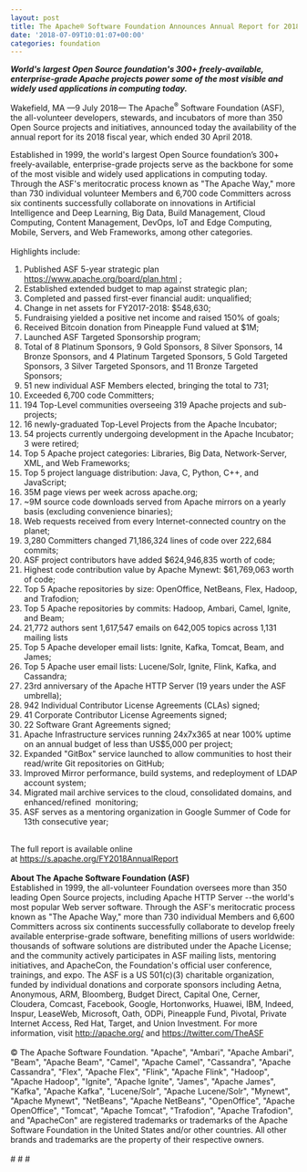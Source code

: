 ```yaml
---
layout: post
title: The Apache® Software Foundation Announces Annual Report for 2018 Fiscal Year
date: '2018-07-09T10:01:07+00:00'
categories: foundation
---
```

<p><strong><em>World's largest Open Source foundation's 300+ freely-available, enterprise-grade Apache projects power some of the most visible and widely used applications in computing today.</em></strong> </p> 
  <div> 
    <p>Wakefield, MA —9 July 2018—&nbsp;The Apache<sup>®</sup> Software Foundation (ASF), the all-volunteer developers, stewards, and incubators of more than 350 Open Source projects and initiatives, announced today the availability of the annual report for its 2018 fiscal year, which ended 30 April 2018.</p> 
  </div> 
  <div>Established in 1999, the world's largest Open Source foundation’s 300+ freely-available, enterprise-grade projects serve as the backbone for some of the most visible and widely used applications in computing today. Through the ASF's meritocratic process known as &quot;The Apache Way,&quot; more than 730 individual volunteer Members and 6,700 code Committers across six continents successfully collaborate on innovations in Artificial Intelligence and Deep Learning, Big Data, Build Management, Cloud Computing, Content Management, DevOps, IoT and Edge Computing, Mobile, Servers, and Web Frameworks, among other categories.&nbsp;</div> 
  <div><br /></div> 
  <div>Highlights include:</div> 
  <div> 
    <ol> 
      <li>Published ASF 5-year strategic plan <a href="https://www.apache.org/board/plan.html">https://www.apache.org/board/plan.html</a> ;</li> 
      <li>Established extended budget to map against strategic plan;</li> 
      <li>Completed and passed first-ever financial audit: unqualified;</li> 
      <li>Change in net assets for FY2017-2018: $548,630;</li> 
      <li>Fundraising yielded a positive net income and raised 150% of goals;</li> 
      <li>Received Bitcoin donation from Pineapple Fund valued at $1M;</li> 
      <li>Launched ASF Targeted Sponsorship program;</li> 
      <li>Total of 8 Platinum Sponsors, 9 Gold Sponsors, 8 Silver Sponsors, 14 Bronze Sponsors, and 4 Platinum Targeted Sponsors, 5 Gold Targeted Sponsors, 3 Silver Targeted Sponsors, and 11 Bronze Targeted Sponsors;</li> 
      <li>51 new individual ASF Members elected, bringing the total to 731;</li> 
      <li>Exceeded 6,700 code Committers;</li> 
      <li>194 Top-Level communities overseeing 319 Apache projects and sub-projects;</li> 
      <li>16 newly-graduated Top-Level Projects from the Apache Incubator;</li> 
      <li>54 projects currently undergoing development in the Apache Incubator; 3 were retired;</li> 
      <li>Top 5 Apache project categories: Libraries, Big Data, Network-Server, XML, and Web Frameworks;</li> 
      <li>Top 5 project language distribution: Java, C, Python, C++, and JavaScript;</li> 
      <li>35M page views per week across apache.org;</li> 
      <li>~9M source code downloads served from Apache mirrors on a yearly basis (excluding convenience binaries);</li> 
      <li>Web requests received from every Internet-connected country on the planet;</li> 
      <li>3,280 Committers changed 71,186,324 lines of code over 222,684 commits;</li> 
      <li>ASF project contributors have added $624,946,835 worth of code;</li> 
      <li>Highest code contribution value by Apache Mynewt: $61,769,063 worth of code;</li> 
      <li>Top 5 Apache repositories by size: OpenOffice, NetBeans, Flex, Hadoop, and Trafodion;</li> 
      <li>Top 5 Apache repositories by commits: Hadoop, Ambari, Camel, Ignite, and Beam;</li> 
      <li>21,772 authors sent 1,617,547 emails on 642,005 topics across 1,131 mailing lists</li> 
      <li>Top 5 Apache developer email lists: Ignite, Kafka, Tomcat, Beam, and James;</li> 
      <li>Top 5 Apache user email lists: Lucene/Solr, Ignite, Flink, Kafka, and Cassandra;</li> 
      <li>23rd anniversary of the Apache HTTP Server (19 years under the ASF umbrella);</li> 
      <li>942 Individual Contributor License Agreements (CLAs) signed;</li> 
      <li>41 Corporate Contributor License Agreements signed;</li> 
      <li>22 Software Grant Agreements signed;</li> 
      <li>Apache Infrastructure services running 24x7x365 at near 100% uptime on an annual budget of less than US$5,000 per project;</li> 
      <li>Expanded &quot;GitBox&quot; service launched to allow communities to host their read/write Git repositories on GitHub;</li> 
      <li>Improved Mirror performance, build systems, and redeployment of LDAP account system;</li> 
      <li>Migrated mail archive services to the cloud, consolidated domains, and enhanced/refined&nbsp; monitoring;</li> 
      <li>ASF serves as a mentoring organization in Google Summer of Code for 13th consecutive year;</li> 
    </ol> 
  </div> 
  <div><br /></div> 
  <div>The full report is available online at&nbsp;<a href="https://s.apache.org/FY2018AnnualReport">https://s.apache.org/FY2018AnnualReport</a></div> 
  <div><br /></div> 
  <div><strong>About The Apache Software Foundation (ASF)</strong></div> 
  <div>Established in 1999, the all-volunteer Foundation oversees more than 350 leading Open Source projects, including Apache HTTP Server --the world's most popular Web server software. Through the ASF's meritocratic process known as &quot;The Apache Way,&quot; more than 730 individual Members and 6,600 Committers across six continents successfully collaborate to develop freely available enterprise-grade software, benefiting millions of users worldwide: thousands of software solutions are distributed under the Apache License; and the community actively participates in ASF mailing lists, mentoring initiatives, and ApacheCon, the Foundation's official user conference, trainings, and expo. The ASF is a US 501(c)(3) charitable organization, funded by individual donations and corporate sponsors including Aetna, Anonymous, ARM, Bloomberg, Budget Direct, Capital One, Cerner, Cloudera, Comcast, Facebook, Google, Hortonworks, Huawei, IBM, Indeed, Inspur, LeaseWeb, Microsoft, Oath, ODPi, Pineapple Fund, Pivotal, Private Internet Access, Red Hat, Target, and Union Investment. For more information, visit <a href="http://apache.org/">http://apache.org/</a> and <a href="https://twitter.com/TheASF">https://twitter.com/TheASF</a></div> 
  <div><br /></div> 
  <div>© The Apache Software Foundation. &quot;Apache&quot;, &quot;Ambari&quot;, &quot;Apache Ambari&quot;, &quot;Beam&quot;, &quot;Apache Beam&quot;, &quot;Camel&quot;, &quot;Apache Camel&quot;, &quot;Cassandra&quot;, &quot;Apache Cassandra&quot;, &quot;Flex&quot;, &quot;Apache Flex&quot;, &quot;Flink&quot;, &quot;Apache Flink&quot;, &quot;Hadoop&quot;, &quot;Apache Hadoop&quot;, &quot;Ignite&quot;, &quot;Apache Ignite&quot;, &quot;James&quot;, &quot;Apache James&quot;, &quot;Kafka&quot;, &quot;Apache Kafka&quot;, &quot;Lucene/Solr&quot;, &quot;Apache Lucene/Solr&quot;, &quot;Mynewt&quot;, &quot;Apache Mynewt&quot;, &quot;NetBeans&quot;, &quot;Apache NetBeans&quot;, &quot;OpenOffice&quot;, &quot;Apache OpenOffice&quot;, &quot;Tomcat&quot;, &quot;Apache Tomcat&quot;, &quot;Trafodion&quot;, &quot;Apache Trafodion&quot;, and &quot;ApacheCon&quot; are registered trademarks or trademarks of the Apache Software Foundation in the United States and/or other countries. All other brands and trademarks are the property of their respective owners.</div> 
  <div><br /></div> 
  <div># # #</div>
